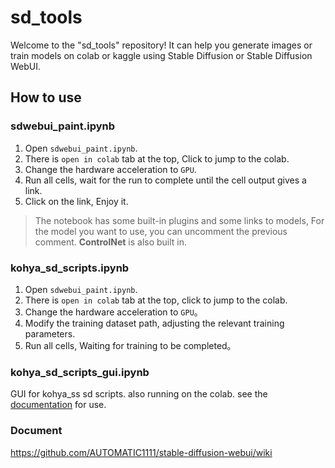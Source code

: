 # sd_tools
Welcome to the "sd_tools" repository! It can help you generate images or train models on colab or kaggle using Stable Diffusion or Stable Diffusion WebUI.



## How to use

### sdwebui_paint.ipynb

1. Open `sdwebui_paint.ipynb`. 
2. There is `open in colab` tab at the top, Click to jump to the colab. 
3. Change the hardware acceleration to `GPU`.
4. Run all cells, wait for the run to complete until the cell output gives a link.
5. Click on the link, Enjoy it.

> The notebook has some built-in plugins and some links to models, For the model you want to use, you can uncomment the previous comment. **ControlNet** is also built in.



### kohya_sd_scripts.ipynb

1. Open `sdwebui_paint.ipynb`.
2. There is `open in colab` tab at the top, click to jump to the colab. 
3. Change the hardware acceleration to `GPU`。
4. Modify the training dataset path, adjusting the relevant training parameters.
5. Run all cells, Waiting for training to be completed。



### kohya_sd_scripts_gui.ipynb

GUI for kohya_ss sd scripts.  also running on the colab. see the [documentation](https://github.com/bmaltais/kohya_ss) for use. 



### Document

https://github.com/AUTOMATIC1111/stable-diffusion-webui/wiki
